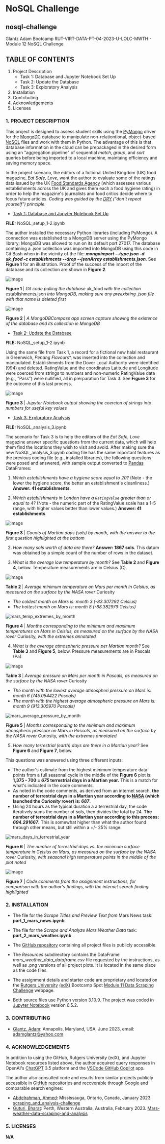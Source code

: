 # NoSQL Challenge

## nosql-challenge
Glantz Adam Bootcamp RUT-VIRT-DATA-PT-04-2023-U-LOLC-MWTH - Module 12 NoSQL Challenge

## TABLE OF CONTENTS

1. Project Description
   - Task 1: Database and Jupyter Notebook Set Up
   - Task 2: Update the Database
   - Task 3: Exploratory Analysis
2. Installation
3. Contributing
4. Acknowledgements
5. Licenses

### 1. PROJECT DESCRIPTION

This project is designed to assess student skills using the [PyMongo](https://pypi.org/project/pymongo/) driver for the [MongoDC](https://en.wikipedia.org/wiki/MongoDB) database to manipulate non-relationtional, object-based [NoSQL](https://en.wikipedia.org/wiki/NoSQL) files and work with them in Python. The advantage of this is that database information in the cloud can be prepackaged in the desired form using an "aggregation pipeline" of sequential *match*, *group*, and *sort* queries before being imported to a local machine, maintaing efficiency and saving memory space.

In the project scenario, the editors of a fictional United Kingdom (UK) food magazine, *Eat Safe, Love*, want the author to evaluate some of the ratings data issued by the UK [Food Standards Agency](https://en.wikipedia.org/wiki/Food_Standards_Agency) (which assesses various establishments across the UK and gives them each a food hygiene rating) in order to help the magazine's journalists and food critics decide where to focus future articles. *Coding was guided by the [DRY](https://en.wikipedia.org/wiki/Don%27t_repeat_yourself) ("don't repeat yourself") principle.*

- [Task 1: Database and Jupyter Notebook Set Up](https://courses.bootcampspot.com/courses/3337/assignments/54004?module_item_id=961459)

**FILE:** NoSQL_setup_1-2.ipynb

The author installed the necessary Python libraries (including PyMongo). A connection was established to a MongoDB server using the PyMongo library; MongoDB was allowed to run on its default port 27017. The database containing a .json collection was imported into MongoDB using this code in Git Bash when in the vicinity of the file: **_mongoimport --type json -d uk_food -c establishments --drop --jsonArray establishments.json_**. See **Figure 1** for an illustration. Proof of the success of the import of the database and its collection are shown in **Figure 2**.

![image](https://github.com/aglantzrbc/nosql-challenge/assets/127694342/14531a75-7b34-423c-9f4d-dc92cee17854)

**Figure 1** | *Git code pulling the database* uk_food *with the collection* establishments.json *into MongoDB, making sure any preexisting .json file with that name is deleted first*

![image](https://github.com/aglantzrbc/nosql-challenge/assets/127694342/9b58541e-27bd-4cfa-b921-ef1cf8951260)

**Figure 2** | *A MongoDBCompass app screen capture showing the existence of the database and its collection in MongoDB*

- [Task 2: Update the Database](https://courses.bootcampspot.com/courses/3337/assignments/54004?module_item_id=961459)

**FILE:** NoSQL_setup_1-2.ipynb

Using the same file from Task 1, a record for a fictional new halal restaurant in Greenwich, *Penang Flavours**, was inserted into the collection and manipulated. Establishments from the Dover Local Authority were identified (994) and deleted. RatingValue and the coordinates Latitude and Longitude were coerced from strings to numbers and non-numeric RatingValue data (e.g., "Pass") were nullified, all in prerparation for Task 3. See **Figure 3** for the outcome of this last process.

![image](https://github.com/aglantzrbc/nosql-challenge/assets/127694342/80570701-f4b2-4b48-a94f-65423f399484)

**Figure 3** | *Jupyter Notebook output showing the coercion of strings into numbers for useful key values*

- [Task 3: Exploratory Analysis](https://courses.bootcampspot.com/courses/3337/assignments/54004?module_item_id=961459)

**FILE:** NoSQL_analysis_3.ipynb

The scenario for Task 3 is to help the editors of the *Eat Safe, Love* magazine answer specific questions from the current data, which will help them find the locations they wish to visit and avoid. After making sure the new NoSQL_analysis_3.ipynb coding file has the same important features as the previous coding file (e.g., installed libraries), the following questions were posed and answered, with sample output converted to [Pandas](https://en.wikipedia.org/wiki/Pandas_(software)) DataFrames:

1. *Which establishments have a hygiene score equal to 20?* (Note - the lower the hygiene score, the better an establishment's cleanliness.) **Answer: 41 establishments**.
   
2. *Which establishments in London have a `RatingValue` greater than or equal to 4?* (Note - the numeric part of the RatingValue scale has a 1-5 range, with higher values better than lower values.) **Answer: 41 establishments**.

![image](https://github.com/aglantzrbc/data-scraping-challenge/assets/127694342/ed7ff136-b210-4a9e-8c4e-0109a3d50f0d)

**Figure 3** | *Counts of Martian days (sols) by month, with the answer to the first question highlighted at the bottom*

2. *How many sols worth of data are there?* **Answer: 1867 sols**. This datum was obtained by a simple count of the number of rows in the dataset.
   
3. *What is the average low temperature by month?* See **Table 2** and **Figure 4**, below. Temperature measurements are in Celsius (C).

![image](https://github.com/aglantzrbc/data-scraping-challenge/assets/127694342/c990b4d3-9295-486e-b30f-ada6772aed88)

**Table 2** | *Average minimum temperature on Mars per month in Celsius, as measured on the surface by the NASA rover* Curiosity

- *The coldest month on Mars is: month 3 (-83.307292 Celsius)*
- *The hottest month on Mars is: month 8 (-68.382979 Celsius)*

![mars_temp_extremes_by_month](https://github.com/aglantzrbc/data-scraping-challenge/assets/127694342/3bf8f117-9d22-4cd7-a0f2-ca6351c2ea26)

**Figure 4** | *Months corresponding to the minimum and maximum temperatures on Mars in Celsius, as measured on the surface by the NASA rover* Curiosity, *with the extremes annotated*

4. *What is the average atmospheric pressure per Martian month?* See **Table 3** and **Figure 5**, below. Pressure measurements are in Pascals (Pa).

![image](https://github.com/aglantzrbc/data-scraping-challenge/assets/127694342/12808553-d308-4606-9187-0c0c79b50053)

**Table 3** | *Average pressure on Mars per month in Pascals, as measured on the surface by the NASA rover* Curiosity

- *The month with the lowest average atmospheri pressure on Mars is: month 6 (745.054422 Pascals)*
- *The month with the highest average atmospheric pressure on Mars is: month 9 (913.305970 Pascals)*

![mars_average_pressure_by_month](https://github.com/aglantzrbc/data-scraping-challenge/assets/127694342/4bfd6f1e-3f25-4bc9-8671-eb75a1878f47)

**Figure 5** | *Months corresponding to the minimum and maximum atmospheric pressure on Mars in Pascals, as measured on the surface by the NASA rover* Curiosity, *with the extremes annotated*

5. *How many terrestrial (earth) days are there in a Martian year?* See **Figure 6** and **Figure 7**, below.

This questions was answered using three different inputs:

- The author's estimate from the highest minimum temperature data points from a full seasonal cycle in the middle of the **Figure 6** plot is: **1,375 - 700 = _675_ terrestrial days in a Martian year.** This is a match for what's indicated in the code comments.
- As noted in the code comments, as derived from an internet search, **the number of terrestrial days in a Martian year according to [NASA](https://solarsystem.nasa.gov/planets/mars/in-depth/#:~:text=Martian%20days%20are%20called%20sols,its%20orbit%20around%20the%20Sun) (which launched the *Curiosity* rover) is: _687_.**
- Using 24 hours as the typical duration a a terrestrial day, the code iteratively sums the number of sols, then divides the total by 24. **The number of terrestrial days in a Martian year according to this process: _694.291667_.** This is somewhat higher than what the author found through other means, but still within a +/- 25% range.


![mars_days_in_terrestrial_year](https://github.com/aglantzrbc/data-scraping-challenge/assets/127694342/c28c146d-3955-4aac-9be9-2fe9ff621095)

**Figure 6** | *The number of terrestrial days vs. the minimum surface temperature in Celsius on Mars, as measured on the surface by the NASA rover* Curiosity, *with seasonal high temperature points in the middle of the plot noted*

![image](https://github.com/aglantzrbc/data-scraping-challenge/assets/127694342/eacb0116-c824-475d-bfe9-4cf560e925df)

**Figure 7** | *Code comments from the assignment instructions, for comparison with the author's findings, with the internet search finding highlighted*

### 2. INSTALLATION

- The file for the *Scrape Titles and Preview Text from* Mars News task: **part_1_mars_news.ipynb**
- The file for the *Scrape and Analyze Mars Weather Data* task: **part_2_mars_weather.ipynb**

- The [GitHub repository](https://github.com/aglantzrbc/data-scraping-challenge) containing all project files is publicly accessible.
- The *Resources* subdirectory contains the DataFrame *mars_weather_data_dataframe.csv* file requested by the instructions, as well as .png versions of all project plots. It is located in the same place as the code files.
- The assignment details and starter code are proprietary and located on the [Rutgers University](https://www.rutgers.edu/) [(edX)](https://www.edx.org/) Bootcamp Spot [Module 11 Data Scraping Challenge](https://courses.bootcampspot.com/courses/3337/assignments/54002?module_item_id=961399) webpage.
- Both source files use Python version 3.10.9. The project was coded in [Jupyter Notebook](https://jupyter-notebook.readthedocs.io/en/stable/) version 6.5.2.

### 3. CONTRIBUTING

- [Glantz, Adam](https://www.linkedin.com/in/adam-glantz/): Annapolis, Maryland, USA, June 2023, email: adamglantz@yahoo.com

### 4. ACKNOWLEDGEMENTS

In addition to using the GitHub, Rutgers University (edX), and Jupyter Notebook resources listed above, the author acquired query responses in OpenAI's [ChatGPT](https://chat.openai.com/) 3.5 platform and the [VSCode GitHub Copilot](https://github.com/features/copilot) app.

The author also consulted code and results from similar projects publicly accessible in [GitHub](https://github.com/) repositories and recoverable through [Google](https://www.google.com/) and comparable search engines:

- [Abdelrahman, Ahmed](https://www.linkedin.com/in/ahmadhha/): Mississauga, Ontario, Canada, January 2023. [scraping_and_analysis-challenge](https://github.com/Ahmadhha/scraping_and_analysis-challenge)
- [Guturi, Bharat](https://www.linkedin.com/in/bharat-guturi/): Perth, Western Australia, Australia, February 2023. [Mars-weather-data-scraping-and-analysis](https://github.com/BharatGuturi/Mars-weather-data-scraping-and-analysis)

### 5. LICENSES

**N/A**


